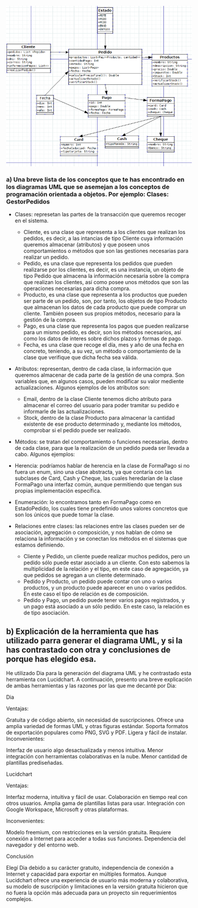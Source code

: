 ![foto del diagrama](https://github.com/AdrianDiaz24/Practica5_2-UML/blob/main/Captura%20de%20pantalla%20(54).png)


### a) Una breve lista de los conceptos que te has encontrado en los diagramas UML que se asemejan a los conceptos de programación orientada a objetos. Por ejemplo: Clases: GestorPedidos

- Clases: represetan las partes de la transacción que queremos recoger en el sistema.
  - Cliente, es una clase que representa a los clientes que realizan los pedidos, es decir, a las intancias de tipo Cliente cuya información queremos almacenar (atributos) y que poseen unos comportamientos o métodos que son las gestiones necesarias para realizar un pedido.
  - Pedido, es una clase que representa los pedidos que pueden realizarse por los clientes, es decir, es una instancia, un objeto de tipo Pedido que almacena la información necesaria sobre la compra que realizan los clientes, así como posee unos métodos que son las operaciones necesarias para dicha compra.
  - Producto, es una clase que representa a los productos que pueden ser parte de un pedido, son, por tanto, los objetos de tipo Producto que almacenan los datos de cada producto que puede comprar un cliente. También poseen sus propios métodos, necesario para la gestión de la compra.
  - Pago, es una clase que representa los pagos que pueden realizarse para un mismo pedido, es decir, son los métodos necesarios, así como los datos de interes sobre dichos plazos y formas de pago.
  - Fecha, es una clase que recoge el día, mes y año de una fecha en concreto, teniendo, a su vez, un método o comportamiento de la clase que verifique que dicha fecha sea válida.

- Atributos: representan, dentro de cada clase, la información que queremos almacenar de cada parte de la gestión de una compra. Son variables que, en algunos casos, pueden modificar su valor mediente actualizaciones. Algunos ejemplos de los atributos son:
   - Email, dentro de la clase Cliente tenemos dicho atributo para almacenar el correo del usuario para poder tramitar su pedido e informarle de las actualizaciones.
   - Stock, dentro de la clase Producto para almacenar la cantidad existente de ese producto determinado y, mediante los métodos, comprobar si el pedido puede ser realizado.
 
- Métodos: se tratan del comportamiento o funciones necesarias, dentro de cada clase, para que la realización de un pedido pueda ser llevada a cabo. Algunos ejemplos:

- Herencia: podríamos hablar de herencia en la clase de FormaPago si no fuera un enum, sino una clase abstracta, ya que contaría con las subclases de Card, Cash y Cheque, las cuales heredarían de la clase FormaPago una interfaz común, aunque permitiendo que tengan sus propias implementación específica.

- Enumeración: lo encontramos tanto en FormaPago como en EstadoPedido, los cuales tiene predefinido unos valores concretos que son los únicos que puede tomar la clase.

- Relaciones entre clases: las relaciones entre las clases pueden ser de asociación, agregación o composición, y nos hablan de cómo se relaciona la información y se conectan los métodos en el sistemas que estamos definiendo.
  - Cliente y Pedido, un cliente puede realizar muchos pedidos, pero un pedido sólo puede estar asociado a un cliente. Con esto sabemos la multiplicidad de la relación y el tipo, en este caso de agregación, ya que pedidos se agregan a un cliente determinado.
  - Pedido y Producto, un pedido puede contar con uno o varios productos, y un producto puede aparecer en uno o varios pedidos. En este caso el tipo de relación es de composición.
  - Pedido y Pago, un pedido puede tener varios pagos registrados, y un pago está asociado a un sólo pedido. En este caso, la relación es de tipo asociación.


## b) Explicación de la herramienta que has utilizado parra generar el diagrama UML, y si la has contrastado con otra y conclusiones de porque has elegido esa.

He utilizado Dia para la generación del diagrama UML y he contrastado esta herramienta con Lucidchart. A continuación, presento una breve explicación de ambas herramientas y las razones por las que me decanté por Dia:

Dia

  Ventajas:
  
  Gratuita y de código abierto, sin necesidad de suscripciones.
  Ofrece una amplia variedad de formas UML y otras figuras estándar.
  Soporta formatos de exportación populares como PNG, SVG y PDF.
  Ligera y fácil de instalar.
  Inconvenientes:
  
  Interfaz de usuario algo desactualizada y menos intuitiva.
  Menor integración con herramientas colaborativas en la nube.
  Menor cantidad de plantillas prediseñadas.

Lucidchart

  Ventajas:
  
  Interfaz moderna, intuitiva y fácil de usar.
  Colaboración en tiempo real con otros usuarios.
  Amplia gama de plantillas listas para usar.
  Integración con Google Workspace, Microsoft y otras plataformas.
  
  Inconvenientes:
  
  Modelo freemium, con restricciones en la versión gratuita.
  Requiere conexión a Internet para acceder a todas sus funciones.
  Dependencia del navegador y del entorno web.

Conclusión
 
  Elegí Dia debido a su carácter gratuito, independencia de conexión a Internet y capacidad para exportar en múltiples         formatos. Aunque Lucidchart ofrece una experiencia de usuario más moderna y colaborativa, su modelo de suscripción y         limitaciones en la versión gratuita hicieron que no fuera la opción más adecuada para un proyecto sin requerimientos         complejos.
